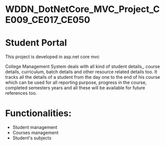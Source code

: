 # WDDN_DotNetCore_MVC_Project_CE009_CE017_CE050

# Student Portal
This project is developed in asp.net core mvc

College Management System deals with all kind of student details,, course details, curriculum, batch details and other resource related details too. It tracks all the details of a student from the day one to the end of his course which can be used for all reporting purpose, progress in the course, completed semesters years and all these will be available for future references too.

# Functionalities:
* Student management 
* Courses management
* Student's subjects
